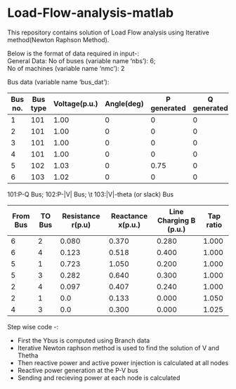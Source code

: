 # Load-Flow-analysis-matlab
This repository contains solution of Load Flow analysis using Iterative method(Newton Raphson Method). <br />

Below is the format of data required in input-:<br />
General Data:
No of buses (variable name ‘nbs’): 6;<br />
No of machines (variable name ‘nmc’): 2<br />

Bus data (variable name ‘bus_dat’):

| Bus no. | Bus type | Voltage(p.u.) | Angle(deg) | P generated | Q generated | P Load | Q Load |
| ------- | -------- | ------------- | ---------- | ----------- | ----------- | ------ | ------ |
| 1       | 101      | 1.00          | 0          | 0           | 0           | 0.55   | 0.13   |
| 2       | 101      | 1.00          | 0          | 0           | 0           | 0      | 0      |
| 3       | 101      | 1.00          | 0          | 0           | 0           | 0.30   | 0.18   |
| 4       | 101      | 1.00          | 0          | 0           | 0           | 0.50   | 0.05   |
| 5       | 102      | 1.03          | 0          | 0.75        | 0           | 0.30   | 0.10   |
| 6       | 103      | 1.02          | 0          | 0           | 0           | 0      | 0      |


101:P-Q Bus; 102:P-|V| Bus; \t 103:|V|-theta (or slack) Bus

|From Bus|TO Bus|Resistance r(p.u)|Reactance x(p.u.)|Line Charging B (p.u.)|Tap ratio|
|---|---|---|---|---|---|
|6|2|0.080|0.370|0.280|1.000|
|6|4|0.123|0.518|0.400|1.000|
|5|1|0.723|1.050|0.200|1.000|
|5|3|0.282|0.640|0.300|1.000|
|2|4|0.097|0.407|0.240|1.000|
|2|1|0.0|0.133|0.000|1.050|
|4|3|0.0|0.300|0.000|1.025|

Step wise code -:
* First the Ybus is computed using Branch data 
* Iterative Newton raphson method is used to find the solution of V and Thetha
* Then reactive power and active power injection is calculated at all nodes
* Reactive power generation at the P-V bus
* Sending and recieving power at each node is calculated


